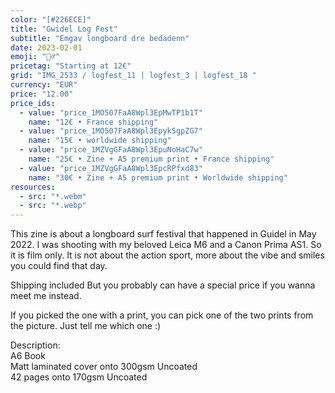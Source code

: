 ```yaml
---
color: "[#226ECE]"
title: "Gwidel Log Fest"
subtitle: "Emgav longboard dre bedadenn"
date: 2023-02-01
emoji: "🏄‍♂️"
pricetag: "Starting at 12€"
grid: "IMG_2533 / logfest_11 | logfest_3 | logfest_18 "
currency: "EUR"
price: "12.00"
price_ids: 
  - value: "price_1MO507FaA8Wpl3EpMwTP1b1T"
    name: "12€ • France shipping"
  - value: "price_1MO507FaA8Wpl3Epyk5gpZG7"
    name: "15€ • worldwide shipping"
  - value: "price_1MZVgGFaA8Wpl3EpuNoHaC7w"
    name: "25€ • Zine + A5 premium print • France shipping"
  - value: "price_1MZVgGFaA8Wpl3EpcRPfxd83"
    name: "30€ • Zine + A5 premium print • Worldwide shipping"
resources:
  - src: "*.webm"
  - src: "*.webp"
---
```


This zine is about a longboard surf festival that happened in Guidel in May 2022.
I was shooting with my beloved Leica M6 and a Canon Prima AS1. So it is film only.
It is not about the action sport, more about the vibe and smiles you could find that day.

Shipping included 
But you probably can have a special price if you wanna meet me instead.

If you picked the one with a print, you can pick one of the two prints from the picture. Just tell me which one :)

<div class="text-sm">
Description: <br/> 
A6 Book<br/> 
Matt laminated cover onto 300gsm Uncoated <br/> 
42 pages onto 170gsm Uncoated
</div>

